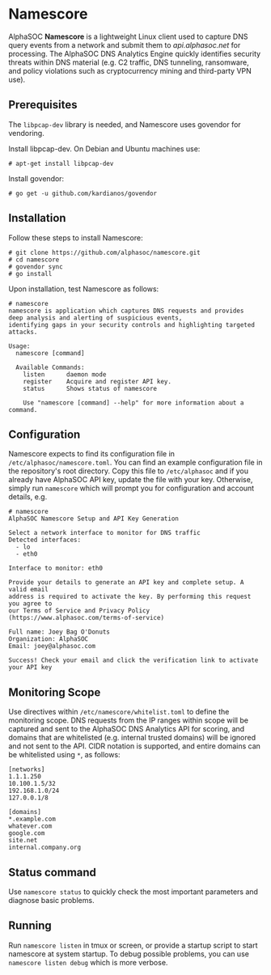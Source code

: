 # Namescore
AlphaSOC **Namescore** is a lightweight Linux client used to capture DNS query events from a network and submit them to _api.alphasoc.net_ for processing. The AlphaSOC DNS Analytics Engine quickly identifies security threats within DNS material (e.g. C2 traffic, DNS tunneling, ransomware, and policy violations such as cryptocurrency mining and third-party VPN use).

## Prerequisites
The `libpcap-dev` library is needed, and Namescore uses govendor for vendoring.

Install libpcap-dev. On Debian and Ubuntu machines use:
```
# apt-get install libpcap-dev
```

Install govendor:
```
# go get -u github.com/kardianos/govendor
```

## Installation
Follow these steps to install Namescore:
```
# git clone https://github.com/alphasoc/namescore.git
# cd namescore
# govendor sync
# go install
```

Upon installation, test Namescore as follows:
```
# namescore
namescore is application which captures DNS requests and provides
deep analysis and alerting of suspicious events,
identifying gaps in your security controls and highlighting targeted attacks.

Usage:
  namescore [command]

  Available Commands:
    listen      daemon mode
    register    Acquire and register API key.
    status      Shows status of namescore

    Use "namescore [command] --help" for more information about a command.
```

## Configuration

Namescore expects to find its configuration file in `/etc/alphasoc/namescore.toml`. You can find an example configuration file in the repository's root directory. Copy this file to `/etc/alphasoc` and if you already have AlphaSOC API key, update the file with your key. Otherwise, simply run `namescore` which will prompt you for configuration and account details, e.g.

```
# namescore
AlphaSOC Namescore Setup and API Key Generation

Select a network interface to monitor for DNS traffic
Detected interfaces:
  - lo
  - eth0

Interface to monitor: eth0

Provide your details to generate an API key and complete setup. A valid email
address is required to activate the key. By performing this request you agree to
our Terms of Service and Privacy Policy (https://www.alphasoc.com/terms-of-service)

Full name: Joey Bag O'Donuts
Organization: AlphaSOC
Email: joey@alphasoc.com

Success! Check your email and click the verification link to activate your API key
```

## Monitoring Scope
Use directives within `/etc/namescore/whitelist.toml` to define the monitoring scope. DNS requests from the IP ranges within scope will be captured and sent to the AlphaSOC DNS Analytics API for scoring, and domains that are whitelisted (e.g. internal trusted domains) will be ignored and not sent to the API. CIDR notation is supported, and entire domains can be whitelisted using `*`, as follows:

```
[networks]
1.1.1.250
10.100.1.5/32
192.168.1.0/24
127.0.0.1/8

[domains] 
*.example.com 
whatever.com
google.com
site.net
internal.company.org
```

## Status command
Use `namescore status` to quickly check the most important parameters and diagnose basic problems.

## Running
Run `namescore listen` in tmux or screen, or provide a startup script to start namescore at system startup. To debug possible problems, you can use `namescore listen debug` which is more verbose.
